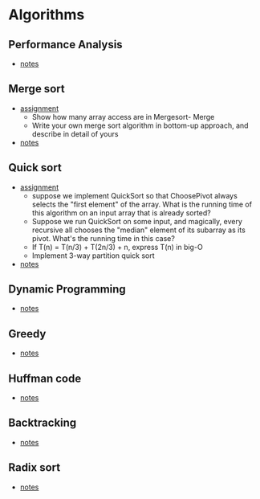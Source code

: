 # Algorithms


## Performance Analysis
- [notes](https://www.notion.so/pyrasuite/3-Performance-f2b72d7927584d299447a659fe492384)

## Merge sort
- [assignment](./4_mergeSortReport.md)
  - Show how many array access are in Mergesort- Merge
  - Write your own merge sort algorithm in bottom-up approach, and  describe in detail of yours 
- [notes](https://www.notion.so/pyrasuite/4-Merge-sort-a3fff542f9ac4c8ebe27747c95187cb1)



## Quick sort
- [assignment](./5_quick_sort_report.md)
  - suppose we implement QuickSort so that ChoosePivot always selects the "first element" of the array. What is the running time of this algorithm on an input array that is already sorted?
  - Suppose we run QuickSort on some input, and magically, every recursive all chooses the "median" element of its subarray as its pivot. What's the running time in this case?
  - If T(n) = T(n/3) + T(2n/3) + n, express T(n) in big-O
  - Implement 3-way partition quick sort
- [notes](https://www.notion.so/pyrasuite/5-Quick-Sort-100d6a1e18954b14af844595342d5bb2)


## Dynamic Programming
- [notes](https://www.notion.so/pyrasuite/6-DP-555e6811e00f40f7bb3f410d3bc554a9)


## Greedy
- [notes](https://www.notion.so/pyrasuite/7-Greedy-324e92a3459e4cfca0b7f3b0fdf1ab5f)


## Huffman code
- [notes](https://www.notion.so/pyrasuite/8-Huffman-code-03ed81352079454b8b945c0db505551f)


## Backtracking
- [notes](https://www.notion.so/pyrasuite/9-Backtracking-Branch-and-Bound-d1e4608e407a4b1ebd47da7589c82740)


## Radix sort
- [notes](https://www.notion.so/pyrasuite/10-Radix-sort-String-sorting-8fb8f63dda474a51a69bbe5fba93924e)


